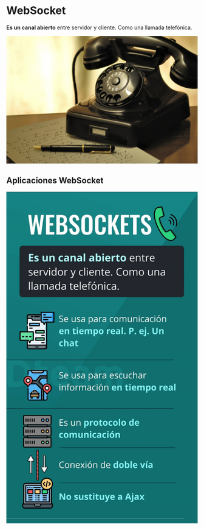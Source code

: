 # WebSocket

**Es un canal abierto** entre servidor y cliente. Como una llamada telefónica.

![](img/telefono.jpg)


## Aplicaciones WebSocket

![](img/WebSocket.png) 


```bash

```